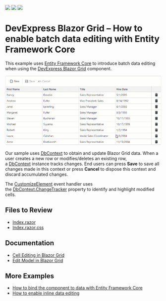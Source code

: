 <!-- default badges list -->
![](https://img.shields.io/endpoint?url=https://codecentral.devexpress.com/api/v1/VersionRange/757321795/23.1.2%2B)
[![](https://img.shields.io/badge/Open_in_DevExpress_Support_Center-FF7200?style=flat-square&logo=DevExpress&logoColor=white)](https://supportcenter.devexpress.com/ticket/details/T1217239)
[![](https://img.shields.io/badge/📖_How_to_use_DevExpress_Examples-e9f6fc?style=flat-square)](https://docs.devexpress.com/GeneralInformation/403183)
<!-- default badges end -->
# DevExpress Blazor Grid – How to enable batch data editing with Entity Framework Core

This example uses [Entity Framework Core](https://learn.microsoft.com/en-us/ef/core/) to introduce batch data editing when using the [DevExpress Blazor Grid](https://docs.devexpress.com/Blazor/403143/grid) component.

![Batch Editing in DevExpress Blazor Grid](/images/batch-editing.gif)

Our sample uses [DbContext](https://learn.microsoft.com/en-us/dotnet/api/microsoft.entityframeworkcore.dbcontext?view=efcore-8.0) to obtain and update Blazor Grid data. When a user creates a new row or modifies/deletes an existing row, a [DbContext](https://learn.microsoft.com/en-us/dotnet/api/microsoft.entityframeworkcore.dbcontext?view=efcore-8.0) instance tracks changes. End users can press **Save** to save all changes made in this context or press **Cancel** to dispose this context and discard accumulated changes.

The [CustomizeElement](https://docs.devexpress.com/Blazor/DevExpress.Blazor.DxGrid.CustomizeElement) event handler uses the [DbContext.ChangeTracker](https://learn.microsoft.com/en-us/dotnet/api/microsoft.entityframeworkcore.dbcontext.changetracker?view=efcore-8.0#microsoft-entityframeworkcore-dbcontext-changetracker) property to identify and highlight modified cells.

## Files to Review

* [Index.razor](./CS/BatchEditing/BatchEditing/Components/Pages/Index.razor)
* [Index.razor.css](./CS/BatchEditing/BatchEditing/Components/Pages/Index.razor.css)

## Documentation

- [Cell Editing in Blazor Grid](https://docs.devexpress.com/Blazor/404756/components/grid/editing-and-validation/edit-modes/edit-cell)
- [Edit Model in Blazor Grid](https://docs.devexpress.com/Blazor/404759/components/grid/editing-and-validation/edit-model)

## More Examples

- [How to bind the component to data with Entity Framework Core](https://github.com/DevExpress-Examples/blazor-dxgrid-bind-to-data-with-entity-framework-core)
- [How to enable inline data editing](https://github.com/DevExpress-Examples/blazor-grid-row-editing)

